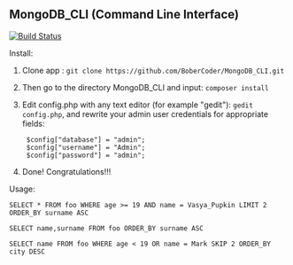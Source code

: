 MongoDB_CLI (Command Line Interface)
------------------------------------
[![Build Status](https://travis-ci.org/BoberCoder/MongoDB_CLI.svg?branch=master)](https://travis-ci.org/BoberCoder/MongoDB_CLI)

Install:

1. Clone app : `git clone https://github.com/BoberCoder/MongoDB_CLI.git`
 
2. Then go to the directory MongoDB_CLI and input: `composer install`

3. Edit config.php with any text editor (for example "gedit"): `gedit config.php`, and rewrite your admin user credentials for appropriate fields:
    
        $config["database"] = "admin";
        $config["username"] = "Admin";
        $config["password"] = "admin";   
4. Done! Congratulations!!!

Usage:

`SELECT * FROM foo WHERE age >= 19 AND name = Vasya_Pupkin LIMIT 2 ORDER_BY surname ASC`

`SELECT name,surname FROM foo ORDER_BY surname ASC`

`SELECT name FROM foo WHERE age < 19 OR name = Mark SKIP 2 ORDER_BY city DESC`